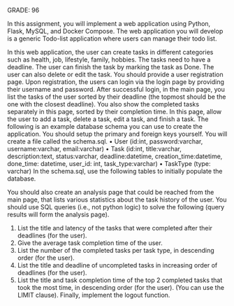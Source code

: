 
GRADE: 96

In this assignment, you will implement a web application using Python, Flask, MySQL, and Docker Compose. The web application you will develop is a generic Todo-list application where users can manage their todo list.


In this web application, the user can create tasks in different categories such as health, job, lifestyle, family, hobbies. The tasks need to have a deadline. The user can finish the task by marking the task as Done. The user can also delete or edit the task. You should provide a user registration page. Upon registration, the users can login via the login page by providing their username and password. After successful login, in the main page, you list the tasks of the user sorted by their deadline (the topmost should be the one with the closest deadline). You also show the completed tasks separately in this page, sorted by their completion time. In this page, allow the user to add a task, delete a task, edit a task, and finish a task. The following is an example database schema you can use to create the application. You should setup the primary and foreign keys yourself. You will create a file called the schema.sql.
• User (id:int, password:varchar, username:varchar, email:varchar)
• Task (id:int, title:varchar, description:text, status:varchar, deadline:datetime, creation_time:datetime, done_time: datetime, user_id: int, task_type:varchar)
• TaskType (type: varchar)
In the schema.sql, use the following tables to initially populate the database.

You should also create an analysis page that could be reached from the main page, that lists various statistics about the task history of the user. You should use SQL queries (i.e., not python logic) to solve the following (query results will form the analysis page).
1. List the title and latency of the tasks that were completed after their deadlines (for the user).
2. Give the average task completion time of the user.
3. List the number of the completed tasks per task type, in descending order (for the user).
4. List the title and deadline of uncompleted tasks in increasing order of deadlines (for the user).
5. List the title and task completion time of the top 2 completed tasks that took the most time, in descending order (for the user). (You can use the LIMIT clause).
Finally, implement the logout function.
